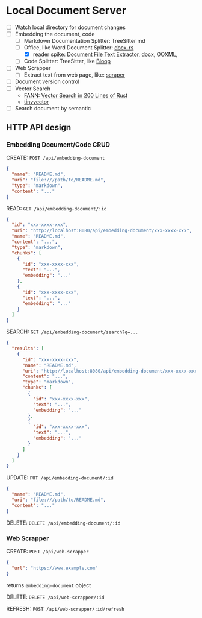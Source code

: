 # Local Document Server

- [ ] Watch local directory for document changes
- [ ] Embedding the document, code
    - [ ] Markdown Documentation Splitter: TreeSitter md
    - [ ] Office, like Word Document Splitter: [docx-rs](https://github.com/bokuweb/docx-rs)
      - [x] reader
      spike: [Document File Text Extractor](https://github.com/anvie/dotext), [docx](https://github.com/PoiScript/docx-rs), [OOXML](https://github.com/zitsen/ooxml-rs),
    - [ ] Code Splitter: TreeSitter,
      like [Bloop](https://github.com/BloopAI/bloop/tree/main/server/bleep/src/intelligence/language)
- [ ] Web Scrapper
    - [ ] Extract text from web page,
      like: [scraper](https://github.com/BloopAI/bloop/tree/main/server/bleep/src/scraper)
- [ ] Document version control
- [ ] Vector Search
    - [FANN: Vector Search in 200 Lines of Rust](https://fennel.ai/blog/vector-search-in-200-lines-of-rust/)
    - [tinyvector](https://github.com/m1guelpf/tinyvector)
- [ ] Search document by semantic

## HTTP API design

### Embedding Document/Code CRUD

CREATE: `POST /api/embedding-document`

```json
{
  "name": "README.md",
  "uri": "file:///path/to/README.md",
  "type": "markdown",
  "content": "..."
}
```

READ: `GET /api/embedding-document/:id`

```json
{
  "id": "xxx-xxxx-xxx",
  "uri": "http://localhost:8080/api/embedding-document/xxx-xxxx-xxx",
  "name": "README.md",
  "content": "...",
  "type": "markdown",
  "chunks": [
    {
      "id": "xxx-xxxx-xxx",
      "text": "...",
      "embedding": "..."
    },
    {
      "id": "xxx-xxxx-xxx",
      "text": "...",
      "embedding": "..."
    }
  ]
}
```

SEARCH: `GET /api/embedding-document/search?q=...`

```json
{
  "results": [
    {
      "id": "xxx-xxxx-xxx",
      "name": "README.md",
      "uri": "http://localhost:8080/api/embedding-document/xxx-xxxx-xxx",
      "content": "...",
      "type": "markdown",
      "chunks": [
        {
          "id": "xxx-xxxx-xxx",
          "text": "...",
          "embedding": "..."
        },
        {
          "id": "xxx-xxxx-xxx",
          "text": "...",
          "embedding": "..."
        }
      ]
    }
  ]
}
```

UPDATE: `PUT /api/embedding-document/:id`

```json
{
  "name": "README.md",
  "uri": "file:///path/to/README.md",
  "content": "..."
}
```

DELETE: `DELETE /api/embedding-document/:id`

### Web Scrapper

CREATE: `POST /api/web-scrapper`

```json
{
  "url": "https://www.example.com"
}
```

returns `embedding-document` object

DELETE: `DELETE /api/web-scrapper/:id`

REFRESH: `POST /api/web-scrapper/:id/refresh`

